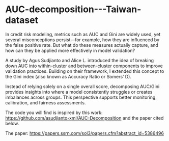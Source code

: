 # AUC-decomposition---Taiwan-dataset
In credit risk modeling, metrics such as AUC and Gini are widely used, yet several misconceptions persist—for example, how they are influenced by the false positive rate. But what do these measures actually capture, and how can they be applied more effectively in model validation?

A study by Agus Sudjianto and Alice L. introduced the idea of breaking down AUC into within-cluster and between-cluster components to improve validation practices. Building on their framework, I extended this concept to the Gini index (also known as Accuracy Ratio or Somers’ D).

Instead of relying solely on a single overall score, decomposing AUC/Gini provides insights into where a model consistently struggles or creates imbalances across groups. This perspective supports better monitoring, calibration, and fairness assessments.

The code you will find is inspired by this work: https://github.com/asudjianto-xml/AUC-Decomposition and the paper cited below.

The paper: https://papers.ssrn.com/sol3/papers.cfm?abstract_id=5386496

